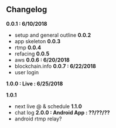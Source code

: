 ## Changelog

**0.0.1 : 6/10/2018**
 - setup and general outline
**0.0.2**
 - app skeleton
**0.0.3**
 - rtmp
**0.0.4**
 - refacing
**0.0.5**
 - aws
**0.0.6 : 6/20/2018**
 - blockchain.info
**0.0.7 : 6/22/2018**
 - user login



**1.0.0 : Live : 6/25/2018**

**1.0.1**
 - next live @ & schedule
**1.1.0**
 - chat log
**2.0.0 : Android App : ??/??/??**
 - android rtmp relay?